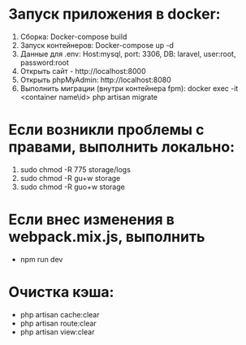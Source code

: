 # Запуск приложения в docker:
1. Сборка: Docker-compose build
2. Запуск контейнеров: Docker-compose up -d
3. Данные для .env: Host:mysql, port: 3306, DB: laravel, user:root, password:root
4. Открыть сайт - http://localhost:8000
5. Открыть phpMyAdmin: http://localhost:8080
6. Выполнить миграции (внутри контейнера fpm): docker exec -it <container name\id> php artisan migrate

# Если возникли проблемы с правами, выполнить локально:
1. sudo chmod -R 775 storage/logs
2. sudo chmod -R gu+w storage
3. sudo chmod -R guo+w storage

# Если внес изменения в webpack.mix.js, выполнить 
- npm run dev

# Очистка кэша:
- php artisan cache:clear
- php artisan route:clear
- php artisan view:clear

